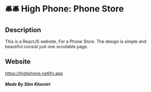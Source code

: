 # 🛎️🛎️ High Phone: Phone Store

## Description

This is a ReactJS website, For a Phone Store. The design is simple and beautiful consist just one scrollable page.

## Website

https://highphone.netlify.app

##### Made By Slim Khemiri
